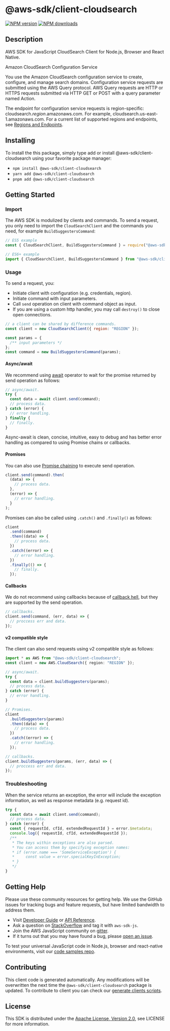 # @aws-sdk/client-cloudsearch

[![NPM version](https://img.shields.io/npm/v/@aws-sdk/client-cloudsearch/latest.svg)](https://www.npmjs.com/package/@aws-sdk/client-cloudsearch)
[![NPM downloads](https://img.shields.io/npm/dm/@aws-sdk/client-cloudsearch.svg)](https://www.npmjs.com/package/@aws-sdk/client-cloudsearch)

## Description

AWS SDK for JavaScript CloudSearch Client for Node.js, Browser and React Native.

<fullname>Amazon CloudSearch Configuration Service</fullname>

<p>You use the Amazon CloudSearch configuration service to create, configure, and manage search domains.
Configuration service  requests are submitted using the AWS Query protocol. AWS Query requests
are HTTP or HTTPS requests submitted via HTTP GET or POST with a query parameter named Action.</p>
<p>The endpoint for configuration service requests is region-specific: cloudsearch.<i>region</i>.amazonaws.com.
For example, cloudsearch.us-east-1.amazonaws.com. For a current list of supported regions and endpoints,
see <a href="http://docs.aws.amazon.com/general/latest/gr/rande.html#cloudsearch_region" target="_blank">Regions and Endpoints</a>.</p>

## Installing

To install the this package, simply type add or install @aws-sdk/client-cloudsearch
using your favorite package manager:

- `npm install @aws-sdk/client-cloudsearch`
- `yarn add @aws-sdk/client-cloudsearch`
- `pnpm add @aws-sdk/client-cloudsearch`

## Getting Started

### Import

The AWS SDK is modulized by clients and commands.
To send a request, you only need to import the `CloudSearchClient` and
the commands you need, for example `BuildSuggestersCommand`:

```js
// ES5 example
const { CloudSearchClient, BuildSuggestersCommand } = require("@aws-sdk/client-cloudsearch");
```

```ts
// ES6+ example
import { CloudSearchClient, BuildSuggestersCommand } from "@aws-sdk/client-cloudsearch";
```

### Usage

To send a request, you:

- Initiate client with configuration (e.g. credentials, region).
- Initiate command with input parameters.
- Call `send` operation on client with command object as input.
- If you are using a custom http handler, you may call `destroy()` to close open connections.

```js
// a client can be shared by difference commands.
const client = new CloudSearchClient({ region: "REGION" });

const params = {
  /** input parameters */
};
const command = new BuildSuggestersCommand(params);
```

#### Async/await

We recommend using [await](https://developer.mozilla.org/en-US/docs/Web/JavaScript/Reference/Operators/await)
operator to wait for the promise returned by send operation as follows:

```js
// async/await.
try {
  const data = await client.send(command);
  // process data.
} catch (error) {
  // error handling.
} finally {
  // finally.
}
```

Async-await is clean, concise, intuitive, easy to debug and has better error handling
as compared to using Promise chains or callbacks.

#### Promises

You can also use [Promise chaining](https://developer.mozilla.org/en-US/docs/Web/JavaScript/Guide/Using_promises#chaining)
to execute send operation.

```js
client.send(command).then(
  (data) => {
    // process data.
  },
  (error) => {
    // error handling.
  }
);
```

Promises can also be called using `.catch()` and `.finally()` as follows:

```js
client
  .send(command)
  .then((data) => {
    // process data.
  })
  .catch((error) => {
    // error handling.
  })
  .finally(() => {
    // finally.
  });
```

#### Callbacks

We do not recommend using callbacks because of [callback hell](http://callbackhell.com/),
but they are supported by the send operation.

```js
// callbacks.
client.send(command, (err, data) => {
  // proccess err and data.
});
```

#### v2 compatible style

The client can also send requests using v2 compatible style as follows:

```ts
import * as AWS from "@aws-sdk/client-cloudsearch";
const client = new AWS.CloudSearch({ region: "REGION" });

// async/await.
try {
  const data = client.buildSuggesters(params);
  // process data.
} catch (error) {
  // error handling.
}

// Promises.
client
  .buildSuggesters(params)
  .then((data) => {
    // process data.
  })
  .catch((error) => {
    // error handling.
  });

// callbacks.
client.buildSuggesters(params, (err, data) => {
  // proccess err and data.
});
```

### Troubleshooting

When the service returns an exception, the error will include the exception information,
as well as response metadata (e.g. request id).

```js
try {
  const data = await client.send(command);
  // process data.
} catch (error) {
  const { requestId, cfId, extendedRequestId } = error.$metadata;
  console.log({ requestId, cfId, extendedRequestId });
  /**
   * The keys within exceptions are also parsed.
   * You can access them by specifying exception names:
   * if (error.name === 'SomeServiceException') {
   *     const value = error.specialKeyInException;
   * }
   */
}
```

## Getting Help

Please use these community resources for getting help.
We use the GitHub issues for tracking bugs and feature requests, but have limited bandwidth to address them.

- Visit [Developer Guide](https://docs.aws.amazon.com/sdk-for-javascript/v3/developer-guide/welcome.html)
  or [API Reference](https://docs.aws.amazon.com/AWSJavaScriptSDK/v3/latest/index.html).
- Ask a question on [StackOverflow](https://stackoverflow.com/questions/tagged/aws-sdk-js) and tag it with `aws-sdk-js`.
- Join the AWS JavaScript community on [gitter](https://gitter.im/aws/aws-sdk-js-v3).
- If it turns out that you may have found a bug, please [open an issue](https://github.com/aws/aws-sdk-js-v3/issues/new/choose).

To test your universal JavaScript code in Node.js, browser and react-native environments,
visit our [code samples repo](https://github.com/aws-samples/aws-sdk-js-tests).

## Contributing

This client code is generated automatically. Any modifications will be overwritten the next time the `@aws-sdk/client-cloudsearch` package is updated.
To contribute to client you can check our [generate clients scripts](https://github.com/aws/aws-sdk-js-v3/tree/master/scripts/generate-clients).

## License

This SDK is distributed under the
[Apache License, Version 2.0](http://www.apache.org/licenses/LICENSE-2.0),
see LICENSE for more information.
